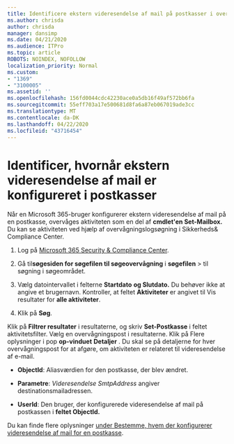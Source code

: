```yaml
---
title: Identificere ekstern videresendelse af mail på postkasser i overvågningslogfiler
ms.author: chrisda
author: chrisda
manager: dansimp
ms.date: 04/21/2020
ms.audience: ITPro
ms.topic: article
ROBOTS: NOINDEX, NOFOLLOW
localization_priority: Normal
ms.custom:
- "1369"
- "3100005"
ms.assetid: ''
ms.openlocfilehash: 156fd0044cdc42230ace0a5db16f49af572bb6fa
ms.sourcegitcommit: 55eff703a17e500681d8fa6a87eb067019ade3cc
ms.translationtype: MT
ms.contentlocale: da-DK
ms.lasthandoff: 04/22/2020
ms.locfileid: "43716454"
---
```

# <a name="identify-when-external-email-forwarding-is-configured-on-mailboxes"></a>Identificer, hvornår ekstern videresendelse af mail er konfigureret i postkasser

Når en Microsoft 365-bruger konfigurerer ekstern videresendelse af mail på en postkasse, overvåges aktiviteten som en del af **cmdlet'en Set-Mailbox.** Du kan se aktiviteten ved hjælp af overvågningslogsøgning i Sikkerheds& Compliance Center.

1. Log på [Microsoft 365 Security & Compliance Center](https://protection.office.com/).

2. Gå til**søgesiden for søgefilen til søgeovervågning** i **søgefilen** > til søgning i søgeområdet.

3. Vælg datointervallet i felterne **Startdato** **og Slutdato.** Du behøver ikke at angive et brugernavn. Kontroller, at feltet **Aktiviteter** er angivet til Vis resultater for **alle aktiviteter**.

4. Klik på **Søg**.

Klik på **Filtrer resultater** i resultaterne, og skriv **Set-Postkasse** i feltet aktivitetsfilter. Vælg en overvågningspost i resultaterne. Klik på Flere oplysninger i pop **op-vinduet** **Detaljer** . Du skal se på detaljerne for hver overvågningspost for at afgøre, om aktiviteten er relateret til videresendelse af e-mail.

- **ObjectId**: Aliasværdien for den postkasse, der blev ændret.

- **Parametre**: _Videresendelse SmtpAddress_ angiver destinationsmailadressen.

- **UserId**: Den bruger, der konfigurerede videresendelse af mail på postkassen i **feltet ObjectId.**

Du kan finde flere oplysninger [under Bestemme, hvem der konfigurerer videresendelse af mail for en postkasse](https://docs.microsoft.com/office365/securitycompliance/auditing-troubleshooting-scenarios#determining-who-set-up-email-forwarding-for-a-mailbox).

